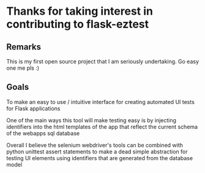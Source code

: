 # Thanks for taking interest in contributing to flask-eztest

## Remarks

This is my first open source project that I am seriously undertaking. Go easy one me pls :)

## Goals

To make an easy to use / intuitive interface for creating automated UI tests for Flask applications

One of the main ways this tool will make testing easy is by injecting identifiers into the html templates
of the app that reflect the current schema of the webapps sql database

Overall I believe the selenium webdriver's tools can be combined with python unittest assert statements to
make a dead simple abstraction for testing UI elements using identifiers that are generated from the database model